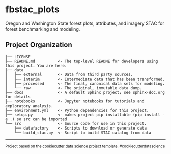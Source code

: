 fbstac_plots
==============================

Oregon and Washington State forest plots, attributes, and imagery STAC for forest benchmarking and modeling.

Project Organization
------------

    ├── LICENSE
    ├── README.md          <- The top-level README for developers using this project. You are here.
    ├── data
    │   ├── external       <- Data from third party sources.
    │   ├── interim        <- Intermediate data that has been transformed.
    │   ├── processed      <- The final, canonical data sets for modeling.
    │   └── raw            <- The original, immutable data dump.
    ├── docs               <- A default Sphinx project; see sphinx-doc.org for details
    ├── notebooks          <- Jupyter notebooks for tutorials and exploratory analysis.
    ├── environment.yml    <- Python dependencies for this project.
    ├── setup.py           <- makes project pip installable (pip install -e .) so src can be imported
    └── src                <- Source code for use in this project.
        ├── datafactory    <- Scripts to download or generate data
        └── build_stac.py  <- Script to build STAC catalog from data

--------

<p><small>Project based on the <a target="_blank" href="https://drivendata.github.io/cookiecutter-data-science/">cookiecutter data science project template</a>. #cookiecutterdatascience</small></p>
